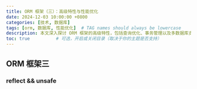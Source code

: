 ```yaml
---
title: ORM 框架（三）：高级特性与性能优化
date: 2024-12-03 10:00:00 +0800
categories: [技术, 数据库]
tags: [orm, 数据库, 性能优化]  # TAG names should always be lowercase
description: 本文深入探讨 ORM 框架的高级特性，包括查询优化、事务管理以及多数据库支持。
toc: true          # 可选，开启或关闭目录（取决于你的主题是否支持）
---
```

## ORM 框架三
### reflect && unsafe
